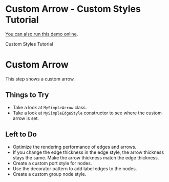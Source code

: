<!--
 //////////////////////////////////////////////////////////////////////////////
 // @license
 // This file is part of yFiles for HTML 2.5.0.3.
 // Use is subject to license terms.
 //
 // Copyright (c) 2000-2023 by yWorks GmbH, Vor dem Kreuzberg 28,
 // 72070 Tuebingen, Germany. All rights reserved.
 //
 //////////////////////////////////////////////////////////////////////////////
-->
# Custom Arrow - Custom Styles Tutorial

[You can also run this demo online](https://live.yworks.com/demos/02-tutorial-custom-styles/20-custom-arrow/index.html).

Custom Styles Tutorial

# Custom Arrow

This step shows a custom arrow.

## Things to Try

- Take a look at `MySimpleArrow` class.
- Take a look at `MySimpleEdgeStyle` constructor to see where the custom arrow is set.

## Left to Do

- Optimize the rendering performance of edges and arrows.
- If you change the edge thickness in the edge style, the arrow thickness stays the same. Make the arrow thickness match the edge thickness.
- Create a custom port style for nodes.
- Use the decorator pattern to add label edges to the nodes.
- Create a custom group node style.
